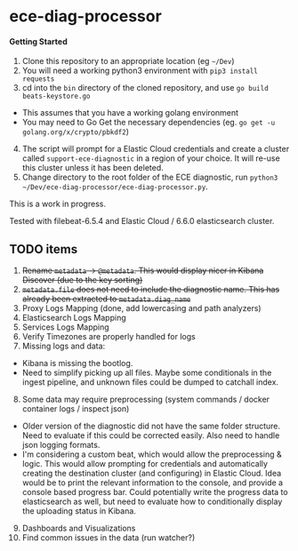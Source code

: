 # ece-diag-processor

#### Getting Started
1. Clone this repository to an appropriate location (eg `~/Dev`)
2. You will need a working python3 environment with `pip3 install requests`
3. cd into the `bin` directory of the cloned repository, and use `go build beats-keystore.go`
  - This assumes that you have a working golang environment
  - You may need to Go Get the necessary dependencies (eg. `go get -u golang.org/x/crypto/pbkdf2`)
4. The script will prompt for a Elastic Cloud credentials and create a cluster called `support-ece-diagnostic` in a region of your choice. It will re-use this cluster unless it has been deleted.
5. Change directory to the root folder of the ECE diagnostic, run `python3 ~/Dev/ece-diag-processor/ece-diag-processor.py`.

This is a work in progress.

Tested with filebeat-6.5.4 and Elastic Cloud / 6.6.0 elasticsearch cluster.

## TODO items
1. ~~Rename `metadata` -> `@metadata`. This would display nicer in Kibana Discover (due to the key sorting)~~
2. ~~`metadata.file` does not need to include the diagnostic name. This has already been extracted to `metadata.diag_name`~~
3. Proxy Logs Mapping (done, add lowercasing and path analyzers)
4. Elasticsearch Logs Mapping
5. Services Logs Mapping
6. Verify Timezones are properly handled for logs
7. Missing logs and data:
  - Kibana is missing the bootlog.
  - Need to simplify picking up all files. Maybe some conditionals in the ingest pipeline, and unknown files could be dumped to catchall index.
8. Some data may require preprocessing (system commands / docker container logs / inspect json)
  - Older version of the diagnostic did not have the same folder structure. Need to evaluate if this could be corrected easily. Also need to handle json logging formats.
  - I'm considering a custom beat, which would allow the preprocessing & logic. This would allow prompting for credentials and automatically creating the destination cluster (and configuring) in Elastic Cloud. Idea would be to print the relevant information to the console, and provide a console based progress bar. Could potentially write the progress data to elasticsearch as well, but need to evaluate how to conditionally display the uploading status in Kibana.
9. Dashboards and Visualizations
10. Find common issues in the data (run watcher?)
